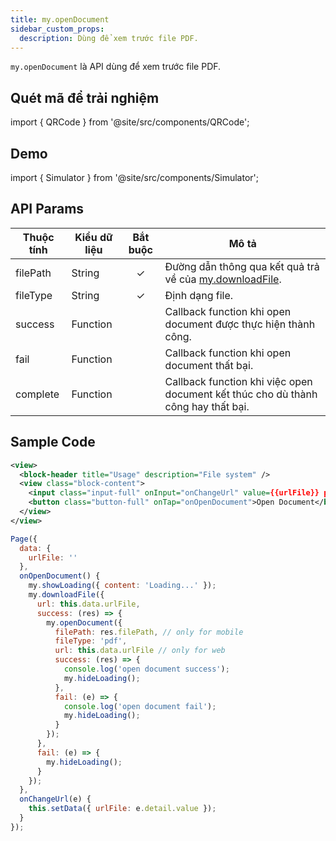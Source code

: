 ```yaml
---
title: my.openDocument
sidebar_custom_props:
  description: Dùng để xem trước file PDF.
---
```


`my.openDocument` là API dùng để xem trước file PDF.

## Quét mã để trải nghiệm

import { QRCode } from '@site/src/components/QRCode';

<QRCode page="pages/api/file/index" />

## Demo

import { Simulator } from '@site/src/components/Simulator';

<Simulator page="pages/api/file/index" />

## API Params

| Thuộc tính | Kiểu dữ liệu | Bắt buộc | Mô tả                                                                                                                                       |
| ---------- | ------------ | :------: | ------------------------------------------------------------------------------------------------------------------------------------------- |
| filePath   | String       |    ✓     | Đường dẫn thông qua kết quả trả về của <a target="_blank" href="https://developers.tiki.vn/docs/api/network/down-load">my.downloadFile</a>. |
| fileType   | String       |    ✓     | Định dạng file.                                                                                                                             |
| success    | Function     |          | Callback function khi open document được thực hiện thành công.                                                                              |
| fail       | Function     |          | Callback function khi open document thất bại.                                                                                               |
| complete   | Function     |          | Callback function khi việc open document kết thúc cho dù thành công hay thất bại.                                                           |

## Sample Code

```xml
<view>
  <block-header title="Usage" description="File system" />
  <view class="block-content">
    <input class="input-full" onInput="onChangeUrl" value={{urlFile}} placeholder="Input File Url to Open"></input>
    <button class="button-full" onTap="onOpenDocument">Open Document</button>
  </view>
</view>
```

```js
Page({
  data: {
    urlFile: ''
  },
  onOpenDocument() {
    my.showLoading({ content: 'Loading...' });
    my.downloadFile({
      url: this.data.urlFile,
      success: (res) => {
        my.openDocument({
          filePath: res.filePath, // only for mobile
          fileType: 'pdf',
          url: this.data.urlFile // only for web
          success: (res) => {
            console.log('open document success');
            my.hideLoading();
          },
          fail: (e) => {
            console.log('open document fail');
            my.hideLoading();
          }
        });
      },
      fail: (e) => {
        my.hideLoading();
      }
    });
  },
  onChangeUrl(e) {
    this.setData({ urlFile: e.detail.value });
  }
});
```
